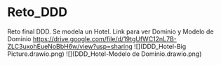 # Reto_DDD

Reto final DDD. Se modela un Hotel.
Link para ver Dominio y Modelo de Dominio
https://drive.google.com/file/d/19tgUfWC12nL7B-ZLC3uxohEueNoBbH6w/view?usp=sharing
![](DDD_Hotel-Big Picture.drawio.png)
![](DDD_Hotel-Modelo de Dominio.drawio.png)
